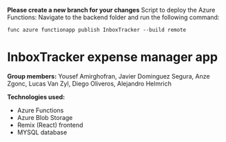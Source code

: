 **Please create a new branch for your changes**
Script to deploy the Azure Functions:
Navigate to the backend folder and run the following command:
```
func azure functionapp publish InboxTracker --build remote
```
# InboxTracker expense manager app
**Group members:** Yousef Amirghofran, Javier Dominguez Segura, Anze Zgonc, Lucas Van Zyl, Diego Oliveros, Alejandro Helmrich

**Technologies used:**
- Azure Functions
- Azure Blob Storage
- Remix (React) frontend
- MYSQL database
